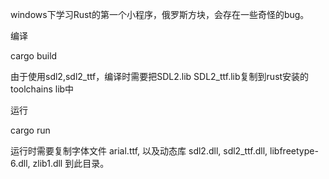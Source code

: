 windows下学习Rust的第一个小程序，俄罗斯方块，会存在一些奇怪的bug。


编译

cargo build

由于使用sdl2,sdl2_ttf，编译时需要把SDL2.lib SDL2_ttf.lib复制到rust安装的toolchains lib中


运行

cargo run

运行时需要复制字体文件 arial.ttf, 以及动态库 sdl2.dll, sdl2_ttf.dll, libfreetype-6.dll, zlib1.dll 到此目录。
